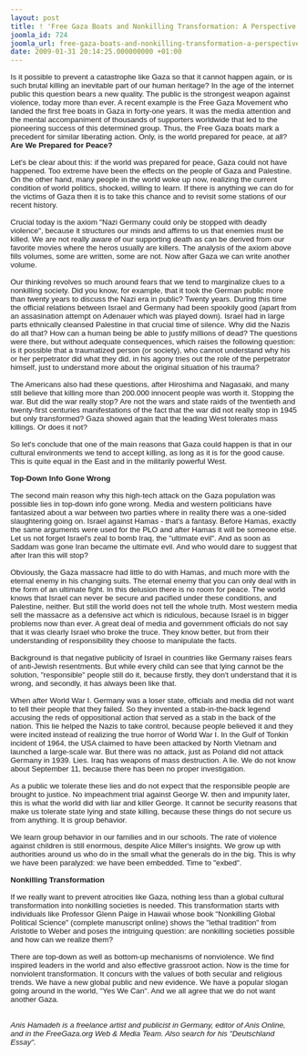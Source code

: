 ```yaml
---
layout: post
title: ! 'Free Gaza Boats and Nonkilling Transformation: A Perspective'
joomla_id: 724
joomla_url: free-gaza-boats-and-nonkilling-transformation-a-perspective
date: 2009-01-31 20:14:25.000000000 +01:00
---
```

<div><span style="font-size: 10pt; font-family: Arial;">Is it possible to prevent a catastrophe like Gaza so that it cannot happen again, or is such brutal killing an inevitable part of our human heritage? In the age of the internet public this question bears a new quality. The public is the strongest weapon against violence, today more than ever. A recent example is the Free Gaza Movement who landed the first free boats in Gaza in forty-one years. It was the media attention and the mental accompaniment of thousands of supporters worldwide that led to the pioneering success of this determined group. Thus, the Free Gaza boats mark a precedent for similar liberating action. Only, is the world prepared for peace, at all? </span></div>
<div /><span style="font-size: 10pt; font-family: Arial;"><span style="text-decoration: underline;"></span>

<div>
<div><span style="font-size: 10pt; font-family: Arial;"><strong>Are We Prepared for Peace?</strong></span></div>
<div> </div>
<div><span style="font-size: 10pt; font-family: Arial;">Let's be clear about this: if the world was prepared for peace, Gaza could not have happened. Too extreme have been the effects on the people of Gaza and Palestine. On the other hand, many people in the world woke up now, realizing the current condition of world politics, shocked, willing to learn. If there is anything we can do for the victims of Gaza then it is to take this chance and to revisit some stations of our recent history. </span></div>
<div> </div>
<div><span style="font-size: 10pt; font-family: Arial;">Crucial today is the axiom "Nazi Germany could only be stopped with deadly violence", because it structures our minds and affirms to us that enemies must be killed. We are not really aware of our supporting death as can be derived from our favorite movies where the heros usually are killers. The analysis of the axiom above fills volumes, some are written, some are not. Now after Gaza we can write another volume.  </span></div>
<div> </div>
<div><span style="font-size: 10pt; font-family: Arial;">Our thinking revolves so much around fears that we tend to marginalize clues to a nonkilling society. Did you know, for example, that it took the German public more than twenty years to discuss the Nazi era in public? Twenty years. During this time the official relations between Israel and Germany had been spookily good (apart from an assasination attempt on Adenauer which was played down). Israel had in large parts ethnically cleansed Palestine in that crucial time of silence. Why did the Nazis do all that? How can a human being be able to justify millions of dead? The questions were there, but without adequate consequences, which raises the following question: is it possible that a traumatized person (or society), who cannot understand why his or her perpetrator did what they did, in his agony tries out the role of the perpetrator himself, just to understand more about the original situation of his trauma?</span></div>
<div><span style="font-size: 10pt; font-family: Arial;"></span> </div>
<div><span style="font-size: 10pt; font-family: Arial;">The Americans also had these questions, after Hiroshima and Nagasaki, and many still believe that killing more than 200.000 innocent people was worth it. Stopping the war. But did the war really stop? Are not the wars and state raids of the twentieth and twenty-first centuries manifestations of the fact that the war did not really stop in 1945 but only transformed? Gaza showed again that the leading West tolerates mass killings. Or does it not? </span></div>
<div> </div>
<div><span style="font-size: 10pt; font-family: Arial;">So let's conclude that one of the main reasons that Gaza could happen is that in our cultural environments we tend to accept killing, as long as it is for the good cause. This is quite equal in the East and in the militarily powerful West.</span></div>
<div> </div>
<div><span style="font-size: 10pt; font-family: Arial;"><strong>Top-Down Info Gone Wrong</strong></span></div>
<div> </div>
<div><span style="font-size: 10pt; font-family: Arial;">The second main reason why this high-tech attack on the Gaza population was possible lies in top-down info gone wrong. Media and western politicians have fantasized about a war between two parties where in reality there was a one-sided slaughtering going on. Israel against Hamas - that's a fantasy. Before Hamas, exactly the same arguments were used for the PLO and after Hamas it will be someone else. Let us not forget Israel's zeal to bomb Iraq, the "ultimate evil". And as soon as Saddam was gone Iran became the ultimate evil. And who would dare to suggest that after Iran this will stop? </span></div>
<div> </div>
<div><span style="font-size: 10pt; font-family: Arial;">Obviously, the Gaza massacre had little to do with Hamas, and much more with the eternal enemy in his changing suits. The eternal enemy that you can only deal with in the form of an ultimate fight. In this delusion there is no room for peace. The world knows that Israel can never be secure and pacified under these conditions, and Palestine, neither. But still the world does not tell the whole truth. Most western media sell the massacre as a defensive act which is ridiculous, because Israel is in bigger problems now than ever. A great deal of media and government officials do not say that it was clearly Israel who broke the truce. They know better, but from their understanding of responsibility they choose to manipulate the facts.</span></div>
<div> </div>
<div><span style="font-size: 10pt; font-family: Arial;">Background is that negative publicity of Israel in countries like Germany raises fears of anti-Jewish resentments. But while every child can see that lying cannot be the solution, "responsible" people still do it, because firstly, they don't understand that it is wrong, and secondly, it has always been like that.</span></div>
<div> </div>
<div><span style="font-size: 10pt; font-family: Arial;">When after World War I. Germany was a loser state, officials and media did not want to tell their people that they failed. So they invented a stab-in-the-back legend accusing the reds of oppositional action that served as a stab in the back of the nation. This lie helped the Nazis to take control, because people believed it and they were incited instead of realizing the true horror of World War I. In the Gulf of Tonkin incident of 1964, the USA claimed to have been attacked by North Vietnam and launched a large-scale war. But there was no attack, just as Poland did not attack Germany in 1939. Lies. Iraq has weapons of mass destruction. A lie. We do not know about September 11, because there has been no proper investigation.</span></div>
<div> </div>
<div><span style="font-size: 10pt; font-family: Arial;">As a public we tolerate these lies and do not expect that the responsible people are brought to justice. No impeachment trial against George W. then and impunity later, this is what the world did with liar and killer George. It cannot be security reasons that make us tolerate state lying and state killing, because these things do not secure us from anything. It is group behavior.</span></div>
<div> </div>
<div><span style="font-size: 10pt; font-family: Arial;">We learn group behavior in our families and in our schools. The rate of violence against children is still enormous, despite Alice Miller's insights. We grow up with authorities around us who do in the small what the generals do in the big. This is why we have been paralyzed: we have been embedded. Time to "exbed".</span></div>
<div> </div>
<div><span style="font-size: 10pt; font-family: Arial;"><strong>Nonkilling Transformation</strong></span></div>
<div> </div>
<div><span style="font-size: 10pt; font-family: Arial;">If we really want to prevent atrocities like Gaza, nothing less than a global cultural transformation into nonkilling societies is needed. This transformation starts with individuals like Professor Glenn Paige in Hawaii whose book "Nonkilling Global Political Science" (complete manuscript online) shows the "lethal tradition" from Aristotle to Weber and poses the intriguing question: are nonkilling societies possible and how can we realize them? </span></div>
<div> </div>
<div><span style="font-size: 10pt; font-family: Arial;">There are top-down as well as bottom-up mechanisms of nonviolence. We find inspired leaders in the world and also effective grassroot action. Now is the time for nonviolent transformation. It concurs with the values of both secular and religious trends. We have a new global public and new evidence. We have a popular slogan going around in the world, "Yes We Can". And we all agree that we do not want another Gaza.</span></div>
<div><span style="font-size: 10pt; font-family: Arial;"></span> </div>
<span style="font-size: 10pt; font-family: Arial;">
<div><br /><em>Anis Hamadeh is a freelance artist and publicist in Germany, editor of Anis Online, and in the FreeGaza.org Web & Media Team. Also search for his "Deutschland Essay".</em></div>
</span></div>
</span></div>
